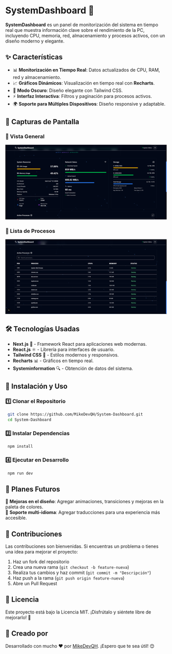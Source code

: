 # SystemDashboard 🚀

**SystemDashboard** es un panel de monitorización del sistema en tiempo real que muestra información clave sobre el rendimiento de la PC, incluyendo CPU, memoria, red, almacenamiento y procesos activos, con un diseño moderno y elegante.  

## ✨ Características

- 📊 **Monitorización en Tiempo Real**: Datos actualizados de CPU, RAM, red y almacenamiento.
- 📈 **Gráficos Dinámicos**: Visualización en tiempo real con **Recharts**.
- 🌙 **Modo Oscuro**: Diseño elegante con Tailwind CSS.
- ⚡ **Interfaz Interactiva**: Filtros y paginación para procesos activos.
- 🌍 **Soporte para Múltiples Dispositivos**: Diseño responsive y adaptable.

## 📸 Capturas de Pantalla

### 📌 Vista General
![Dashboard Preview](public/Screenshots/systemDashboard.png)

### 📌 Lista de Procesos
![Procesos Activos](public/Screenshots/processDashboard.png)

## 🛠️ Tecnologías Usadas

- **Next.js** 🚀 - Framework React para aplicaciones web modernas.
- **React.js** ⚛️ - Librería para interfaces de usuario.
- **Tailwind CSS** 🎨 - Estilos modernos y responsivos.
- **Recharts** 📊 - Gráficos en tiempo real.
- **Systeminformation** 🔍 - Obtención de datos del sistema.

## 🚀 Instalación y Uso

### 1️⃣ Clonar el Repositorio
```bash
 git clone https://github.com/MikeDevQH/System-Dashboard.git
 cd System-Dashboard
```

### 2️⃣ Instalar Dependencias
```bash
 npm install
```

### 4️⃣ Ejecutar en Desarrollo
```bash
 npm run dev
```

## 🌟 Planes Futuros

🔹 **Mejoras en el diseño**: Agregar animaciones, transiciones y mejoras en la paleta de colores.  
🔹 **Soporte multi-idioma**: Agregar traducciones para una experiencia más accesible.  

## 🤝 Contribuciones
Las contribuciones son bienvenidas. Si encuentras un problema o tienes una idea para mejorar el proyecto:
1. Haz un fork del repositorio
2. Crea una nueva rama (`git checkout -b feature-nueva`)
3. Realiza tus cambios y haz commit (`git commit -m "Descripción"`)
4. Haz push a la rama (`git push origin feature-nueva`)
5. Abre un Pull Request

## 📄 Licencia
Este proyecto está bajo la Licencia MIT. ¡Disfrútalo y siéntete libre de mejorarlo! 🎉

## 💖 Creado por
Desarrollado con mucho ❤️ por [MikeDevQH](https://github.com/MikeDevQH). ¡Espero que te sea útil! 😊
